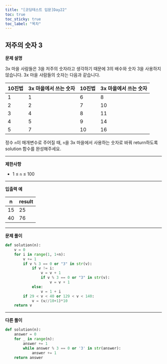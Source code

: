 ```yaml
---
title: "[코딩테스트 입문]Day22"
toc: true
toc_sticky: true
toc_label: "목차"
---
```


## 저주의 숫자 3

**문제 설명**

3x 마을 사람들은 3을 저주의 숫자라고 생각하기 때문에 3의 배수와 숫자 3을 사용하지 않습니다. 3x 마을 사람들의 숫자는 다음과 같습니다.

| 10진법 | 3x 마을에서 쓰는 숫자 | 10진법 | 3x 마을에서 쓰는 숫자 |
| ------ | --------------------- | ------ | --------------------- |
| 1      | 1                     | 6      | 8                     |
| 2      | 2                     | 7      | 10                    |
| 3      | 4                     | 8      | 11                    |
| 4      | 5                     | 9      | 14                    |
| 5      | 7                     | 10     | 16                    |

정수 `n`이 매개변수로 주어질 때, `n`을 3x 마을에서 사용하는 숫자로 바꿔 return하도록 solution 함수를 완성해주세요.

------

**제한사항**

- 1 ≤ `n` ≤ 100

------

**입출력 예**

| n    | result |
| ---- | ------ |
| 15   | 25     |
| 40   | 76     |

---

**문제 풀이**

```python
def solution(n):
    v = 0
    for i in range(1, 1+n):
        v += 1
        if v % 3 == 0 or "3" in str(v):
            if v != i:
                v = v + 1
                if v % 3 == 0 or "3" in str(v):
                    v = v + 1
            else:
                v = 1 + i   
        if 29 < v < 40 or 129 < v < 140:
            v = (v//10+1)*10
    return v
```

---

**다른 풀이**

```python
def solution(n):
    answer = 0
    for _ in range(n):
        answer += 1
        while answer % 3 == 0 or '3' in str(answer):
            answer += 1
    return answer
```

